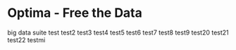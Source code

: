 Optima - Free the Data
======

big data suite
test
test2
test3
test4
test5
test6
test7
test8
test9
test20
test21
test22
testmi
